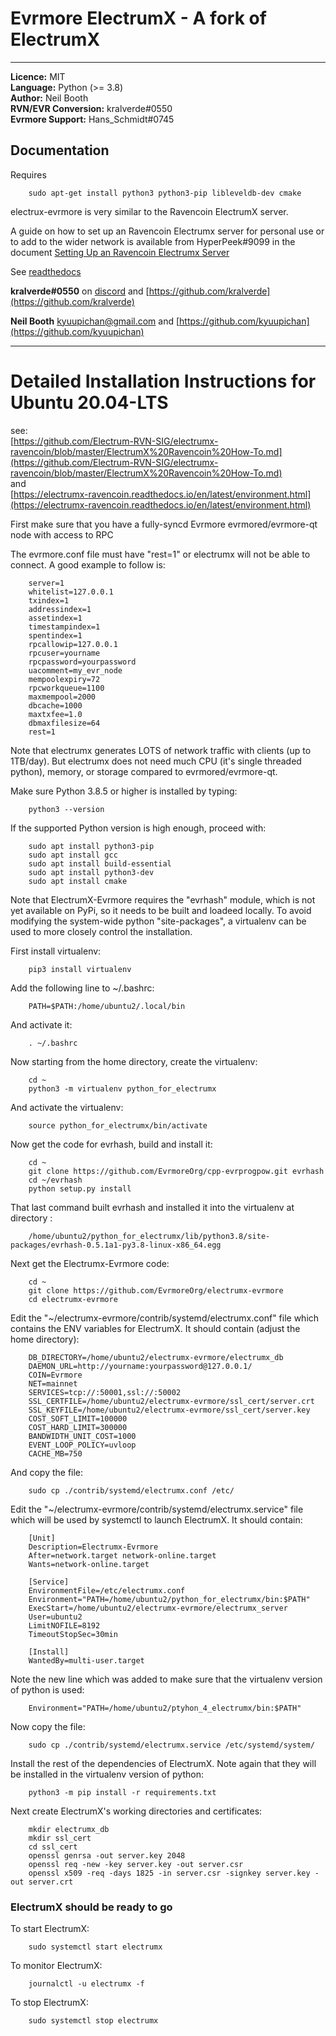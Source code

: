 
# Evrmore ElectrumX - A fork of ElectrumX

_______________________

**Licence:** MIT  
**Language:** Python (>= 3.8)  
**Author:** Neil Booth  
**RVN/EVR Conversion:** kralverde#0550  
**Evrmore Support:** Hans_Schmidt#0745

## Documentation


Requires 
```
    sudo apt-get install python3 python3-pip libleveldb-dev cmake
```

electrux-evrmore is very similar to the Ravencoin ElectrumX server.

A guide on how to set up an Ravencoin Electrumx server for personal use or 
to add to the wider network is available from HyperPeek#9099 in the
document 
[Setting Up an Ravencoin Electrumx Server](https://github.com/Electrum-RVN-SIG/electrumx-ravencoin/blob/master/ElectrumX%20Ravencoin%20How-To.md)

See [readthedocs](https://electrumx-ravencoin.readthedocs.io)


**kralverde#0550** on [discord](https://discord.gg/VuubYncHz4)  and [https://github.com/kralverde](https://github.com/kralverde)

**Neil Booth**  [kyuupichan@gmail.com](kyuupichan@gmail.com)  and  [https://github.com/kyuupichan](https://github.com/kyuupichan)

__________________________________________


# Detailed Installation Instructions for Ubuntu 20.04-LTS

see:  
[https://github.com/Electrum-RVN-SIG/electrumx-ravencoin/blob/master/ElectrumX%20Ravencoin%20How-To.md](https://github.com/Electrum-RVN-SIG/electrumx-ravencoin/blob/master/ElectrumX%20Ravencoin%20How-To.md)  
and  
[https://electrumx-ravencoin.readthedocs.io/en/latest/environment.html](https://electrumx-ravencoin.readthedocs.io/en/latest/environment.html)


First make sure that you have a fully-syncd Evrmore evrmored/evrmore-qt node with access to RPC

The evrmore.conf file must have "rest=1" or electrumx will not be able to connect.
A good example to follow is:
```
    server=1
    whitelist=127.0.0.1
    txindex=1
    addressindex=1
    assetindex=1
    timestampindex=1
    spentindex=1
    rpcallowip=127.0.0.1
    rpcuser=yourname
    rpcpassword=yourpassword
    uacomment=my_evr_node
    mempoolexpiry=72
    rpcworkqueue=1100
    maxmempool=2000
    dbcache=1000
    maxtxfee=1.0
    dbmaxfilesize=64
    rest=1
```

Note that electrumx generates LOTS of network traffic with clients (up to 1TB/day). But electrumx does not need much CPU (it's single threaded python), memory, or storage compared to evrmored/evrmore-qt. 


Make sure Python 3.8.5 or higher is installed by typing:
```
    python3 --version
```

If the supported Python version is high enough, proceed with:

```
    sudo apt install python3-pip
    sudo apt install gcc
    sudo apt install build-essential
    sudo apt install python3-dev
    sudo apt install cmake
```


Note that ElectrumX-Evrmore requires the "evrhash" module, which is not yet available on PyPi, so it needs to be built and loadeed locally. To avoid modifying the system-wide python "site-packages", a virtualenv can be used to more closely control the installation.

First install virtualenv:
```
    pip3 install virtualenv
```

Add the following line to ~/.bashrc:
```
	PATH=$PATH:/home/ubuntu2/.local/bin
```

And activate it:
```
	. ~/.bashrc
```

Now starting from the home directory, create the virtualenv:
```
    cd ~
    python3 -m virtualenv python_for_electrumx
```

And activate the virtualenv:
```
    source python_for_electrumx/bin/activate
```

Now get the code for evrhash, build and install it:
```
	cd ~
	git clone https://github.com/EvrmoreOrg/cpp-evrprogpow.git evrhash
	cd ~/evrhash
	python setup.py install
```

That last command built evrhash and installed it into the virtualenv at directory : 
```
    /home/ubuntu2/python_for_electrumx/lib/python3.8/site-packages/evrhash-0.5.1a1-py3.8-linux-x86_64.egg
```


Next get the Electrumx-Evrmore code:
```
	cd ~
	git clone https://github.com/EvrmoreOrg/electrumx-evrmore
	cd electrumx-evrmore
```

Edit the "~/electrumx-evrmore/contrib/systemd/electrumx.conf" file which contains the ENV variables
for ElectrumX. It should contain (adjust the home directory):
```
	DB_DIRECTORY=/home/ubuntu2/electrumx-evrmore/electrumx_db
	DAEMON_URL=http://yourname:yourpassword@127.0.0.1/
	COIN=Evrmore
	NET=mainnet
	SERVICES=tcp://:50001,ssl://:50002
	SSL_CERTFILE=/home/ubuntu2/electrumx-evrmore/ssl_cert/server.crt
	SSL_KEYFILE=/home/ubuntu2/electrumx-evrmore/ssl_cert/server.key
	COST_SOFT_LIMIT=100000
	COST_HARD_LIMIT=300000
	BANDWIDTH_UNIT_COST=1000
	EVENT_LOOP_POLICY=uvloop
	CACHE_MB=750
```

And copy the file:
```
	sudo cp ./contrib/systemd/electrumx.conf /etc/
```

Edit the "~/electrumx-evrmore/contrib/systemd/electrumx.service" file which will be used by
systemctl to launch ElectrumX. It should contain:
```
	[Unit]
	Description=Electrumx-Evrmore
	After=network.target network-online.target
	Wants=network-online.target

	[Service]
	EnvironmentFile=/etc/electrumx.conf
	Environment="PATH=/home/ubuntu2/python_for_electrumx/bin:$PATH"
	ExecStart=/home/ubuntu2/electrumx-evrmore/electrumx_server
	User=ubuntu2
	LimitNOFILE=8192
	TimeoutStopSec=30min

	[Install]
	WantedBy=multi-user.target
```

Note the new line which was added to make sure that the virtualenv version of python is used:
```
	Environment="PATH=/home/ubuntu2/ptyhon_4_electrumx/bin:$PATH"
```

Now copy the file:
```
	sudo cp ./contrib/systemd/electrumx.service /etc/systemd/system/
```

Install the rest of the dependencies of ElectrumX. Note again that they will be installed
in the virtualenv version of python:
```
	python3 -m pip install -r requirements.txt
```

Next create ElectrumX's working directories and certificates:
```
	mkdir electrumx_db
	mkdir ssl_cert
	cd ssl_cert
	openssl genrsa -out server.key 2048
	openssl req -new -key server.key -out server.csr
	openssl x509 -req -days 1825 -in server.csr -signkey server.key -out server.crt
```


### ElectrumX should be ready to go

To start ElectrumX:
```
	sudo systemctl start electrumx
```

To monitor ElectrumX:
```
	journalctl -u electrumx -f
```

To stop ElectrumX:
```
	sudo systemctl stop electrumx
```
